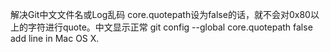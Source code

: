 解决Git中文文件名或Log乱码
core.quotepath设为false的话，就不会对0x80以上的字符进行quote。中文显示正常
git config --global core.quotepath false
add line in Mac OS X.